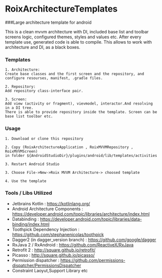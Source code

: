 # RoixArchitectureTemplates

###Large architecture template for android

This is a clean mvvm architecture with DI, included base list and toolbar screens logic, configured themes, styles and values etc. 
After every template use, generated code is able to compile. This allows to work with architecture and DI, as a black boxes.

### Templates
```
1. Architecture: 
Create base classes and the first screen and the repository, and configure resourses, manifest, .gradle files.

2. Repository: 
Add repository class-interface pair.

3. Screen: 
Add view (activity or fragment), vievmodel, interactor.And resolving in a DI tree.  
There is able to provide repository inside the template. Screen can be base list toolbar etc.

```

### Usage
```
1. Download or clone this repository 

2. Copy (RoixArchitectureApplication , RoixMVVMRepository , RoixMVVMScreen) 
in folder ${AndroidStudioDir}/plugins/android/lib/templates/activities

3. Restart Android Studio

3. Choose File->New->Roix MVVM Architecture-> choosed template

4. Use the template

```

### Tools / Libs Utilized
- Jetbrains Kotlin : https://kotlinlang.org/
- Android Architecture Components : https://developer.android.com/topic/libraries/architecture/index.html
- Databinding : https://developer.android.com/topic/libraries/data-binding/index.html
- Toothpick Dependency Injection : https://github.com/stephanenicolas/toothpick
- Dagger2 (in dagger_version branch) : https://github.com/google/dagger
- RxJava 2 / RxAndroid : https://github.com/ReactiveX/RxJava
- Retrofit 2 : http://square.github.io/retrofit/
- Picasso : http://square.github.io/picasso/
- Permission dispatcher : https://github.com/permissions-dispatcher/PermissionsDispatcher
- Constraint Laoyut,Support Library etc
